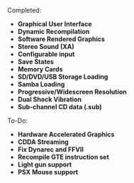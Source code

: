 Completed:
  * **Graphical User Interface**
  * **Dynamic Recompilation**
  * **Software Rendered Graphics**
  * **Stereo Sound (XA)**
  * **Configurable input**
  * **Save States**
  * **Memory Cards**
  * **SD/DVD/USB Storage Loading**
  * **Samba Loading**
  * **Progressive/Widescreen Resolution**
  * **Dual Shock Vibration**
  * **Sub-channel CD data (.sub)**


To-Do:
  * **Hardware Accelerated Graphics**
  * **CDDA Streaming**
  * **Fix Dynarec and FFVII**
  * **Recompile GTE instruction set**
  * **Light gun support**
  * **PSX Mouse support**